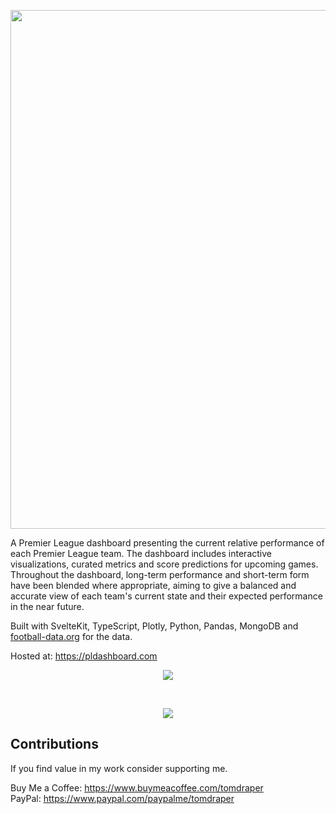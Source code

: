 <p align="center">
  <img width="830" src="https://user-images.githubusercontent.com/41476809/227160125-c2fdc601-9e32-431c-9ecf-fb0046041c4f.png" />
</p>

A Premier League dashboard presenting the current relative performance of each Premier League team. The dashboard includes interactive visualizations, curated metrics and score predictions for upcoming games. Throughout the dashboard, long-term performance and short-term form have been blended where appropriate, aiming to give a balanced and accurate view of each team's current state and their expected performance in the near future.

Built with SvelteKit, TypeScript, Plotly, Python, Pandas, MongoDB and <a href="https://www.football-data.org/">football-data.org</a> for the data. 

Hosted at: https://pldashboard.com

<p align="center">
  <img src="https://user-images.githubusercontent.com/41476809/193349259-57712d5f-085b-4376-9b67-2e817756772d.png"/>
</p>
<br>
<p align="center">
  <img src="https://user-images.githubusercontent.com/41476809/207646620-e3b2ab27-879c-4926-b91c-75a7e435be17.png"/>
</p>

## Contributions

If you find value in my work consider supporting me.

Buy Me a Coffee: https://www.buymeacoffee.com/tomdraper<br>
PayPal: https://www.paypal.com/paypalme/tomdraper
